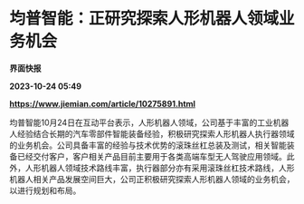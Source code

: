 # 均普智能：正研究探索人形机器人领域业务机会
**界面快报**

**2023-10-24 05:49**

**https://www.jiemian.com/article/10275891.html**

均普智能10月24日在互动平台表示，人形机器人领域，公司基于丰富的工业机器人经验结合长期的汽车零部件智能装备经验，积极研究探索人形机器人执行器领域的业务机会。公司具备丰富的经验与技术优势的滚珠丝杠总装及测试，相关智能装备已经交付客户，客户相关产品目前主要用于各类高端车型无人驾驶应用领域。此外，人形机器人领域技术路线丰富，执行器部分亦有采用滚珠丝杠技术路线，人形机器人相关产品发展空间巨大，公司正积极研究探索人形机器人领域的业务机会，以进行规划和布局。